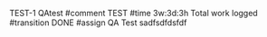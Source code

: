TEST-1 QAtest
#comment TEST
#time 3w:3d:3h Total work logged
#transition DONE
#assign QA Test
sadfsdfdsfdf
